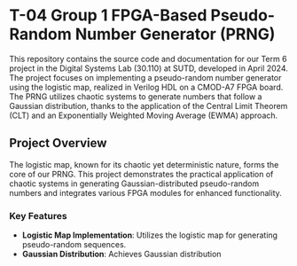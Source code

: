 
# T-04 Group 1 FPGA-Based Pseudo-Random Number Generator (PRNG)

This repository contains the source code and documentation for our Term 6 project in the Digital Systems Lab (30.110) at SUTD, developed in April 2024. The project focuses on implementing a pseudo-random number generator using the logistic map, realized in Verilog HDL on a CMOD-A7 FPGA board. The PRNG utilizes chaotic systems to generate numbers that follow a Gaussian distribution, thanks to the application of the Central Limit Theorem (CLT) and an Exponentially Weighted Moving Average (EWMA) approach.

## Project Overview

The logistic map, known for its chaotic yet deterministic nature, forms the core of our PRNG. This project demonstrates the practical application of chaotic systems in generating Gaussian-distributed pseudo-random numbers and integrates various FPGA modules for enhanced functionality.

### Key Features

- **Logistic Map Implementation**: Utilizes the logistic map for generating pseudo-random sequences.
- **Gaussian Distribution**: Achieves Gaussian distribution
